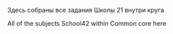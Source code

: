 Здесь собраны все задания Школы 21 внутри круга

All of the subjects School42 within Common core here
